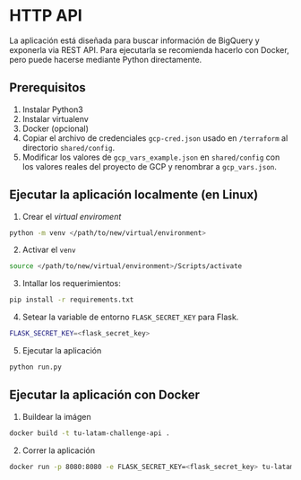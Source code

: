 # HTTP API

La aplicación está diseñada para buscar información de BigQuery y exponerla via REST API. Para ejecutarla se recomienda hacerlo con Docker, pero puede hacerse mediante Python directamente.

## Prerequisitos 
1. Instalar Python3
2. Instalar virtualenv
3. Docker (opcional)
4. Copiar el archivo de credenciales `gcp-cred.json` usado en `/terraform` al directorio `shared/config`.
5. Modificar los valores de `gcp_vars_example.json` en `shared/config` con los valores reales del proyecto de GCP y renombrar a `gcp_vars.json`.

## Ejecutar la aplicación localmente (en Linux)
1. Crear el *virtual enviroment*
```sh
python -m venv </path/to/new/virtual/environment>
```

2. Activar el `venv`
```sh
source </path/to/new/virtual/environment>/Scripts/activate 
```

3. Intallar los requerimientos:
```sh
pip install -r requirements.txt
```

4. Setear la variable de entorno `FLASK_SECRET_KEY` para Flask.
```sh
FLASK_SECRET_KEY=<flask_secret_key>
```

5. Ejecutar la aplicación
```sh
python run.py
```

## Ejecutar la aplicación con Docker

1. Buildear la imágen

```sh
docker build -t tu-latam-challenge-api .
```

2. Correr la aplicación

```sh
docker run -p 8080:8080 -e FLASK_SECRET_KEY=<flask_secret_key> tu-latam-challenge-api
```